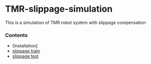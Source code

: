 # TMR-slippage-simulation
This is a simulation of TMR robot system with slippage compensation


### Contents
- [Installation]
- [slippage train](#slippage-train)
- [slippage test](#slippage-test)

